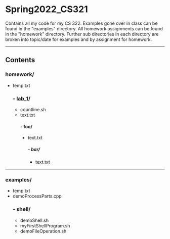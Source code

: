 # Spring2022_CS321
Contains all my code for my CS 322.
Examples gone over in class can be found in the "examples" directory.
All homework assignments can be found in the "homework" directory.
Further sub directories in each directory are broken into topic/date for examples and by assignment for homework.

---

## Contents

### homework/
 - temp.txt
	### - lab_1/
	 - countline.sh
	 - text.txt
		#### - foo/
		 - text.txt
			##### - bar/
			 - text.txt
---
### examples/
 - temp.txt
 - demoProcessParts.cpp
	### - shell/
	 - demoShell.sh
	 - myFirstShellProgram.sh
	 - demoFileOperation.sh
